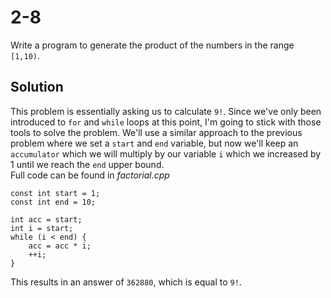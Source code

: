 # 2-8
Write a program to generate the product of the numbers in the range `[1,10)`.

## Solution
This problem is essentially asking us to calculate `9!`. Since we've only been introduced to `for` and `while` loops at this point, I'm going to stick with those tools to solve the problem. We'll use a similar approach to the previous problem where we set a `start` and `end` variable, but now we'll keep an `accumulator` which we will multiply by our variable `i` which we increased by 1 until we reach the `end` upper bound.  
Full code can be found in _factorial.cpp_
```
const int start = 1;
const int end = 10;

int acc = start;
int i = start;
while (i < end) {
    acc = acc * i;
    ++i;
}
```

This results in an answer of `362880`, which is equal to `9!`.

